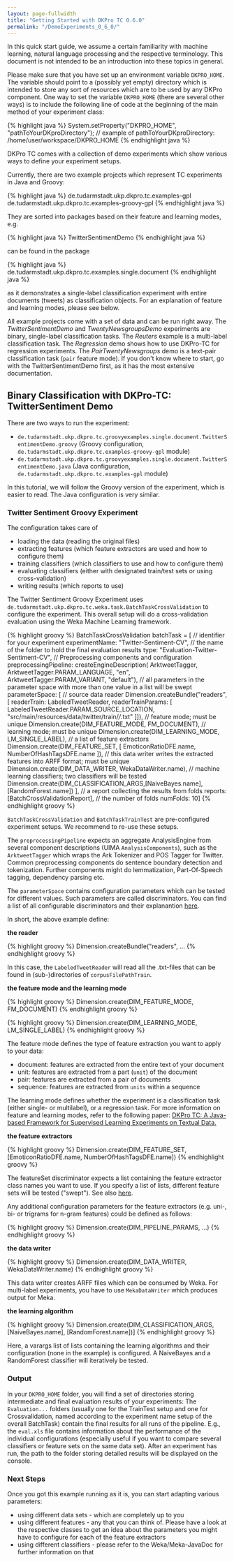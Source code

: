 ```yaml
---
layout: page-fullwidth
title: "Getting Started with DKPro TC 0.6.0"
permalink: "/DemoExperiments_0_6_0/"
---
```


In this quick start guide, we assume a certain familiarity with machine learning, natural language processing and the respective terminology. This document is not intended to be an introduction into these topics in general.

Please make sure that you have set up an environment variable `DKPRO_HOME`. The variable should point to a (possibly yet empty) directory which is intended to store any sort of resources which are to be used by any DKPro component. One way to set the variable `DKPRO_HOME` (there are several other ways) is to include the following line of code at the beginning of the main method of your experiment class:

{% highlight java %}
System.setProperty("DKPRO_HOME", "pathToYourDKproDirectory");
// example of pathToYourDKproDirectory: /home/user/workspace/DKPRO_HOME 
{% endhighlight java %}

DKPro TC comes with a collection of demo experiments which show various ways to define your experiment setups.

Currently, there are two example projects which represent TC experiments in Java and Groovy:

{% highlight java %}
de.tudarmstadt.ukp.dkpro.tc.examples-gpl
de.tudarmstadt.ukp.dkpro.tc.examples-groovy-gpl
{% endhighlight java %}

They are sorted into packages based on their feature and learning modes, e.g.

{% highlight java %}
TwitterSentimentDemo
{% endhighlight java %}

can be found in the package

{% highlight java %}
de.tudarmstadt.ukp.dkpro.tc.examples.single.document
{% endhighlight java %}

as it demonstrates a single-label classification experiment with entire documents (tweets) as classification objects. For an explanation of feature and learning modes, please see below.

All example projects come with a set of data and can be run right away. The _TwitterSentimentDemo_ and _TwentyNewsgroupsDemo_ experiments are binary, single-label classification tasks. The _Reuters_ example is a multi-label classification task.  The _Regression_ demo shows how to use DKPro-TC for regression experiments. The _PairTwentyNewsgroups_ demo is a text-pair classification task (`pair` feature mode).
If you don't know where to start, go with the TwitterSentimentDemo first, as it has the most extensive documentation.

## Binary Classification with DKPro-TC: TwitterSentiment Demo

There are two ways to run the experiment:

   * `de.tudarmstadt.ukp.dkpro.tc.groovyexamples.single.document.TwitterSentimentDemo.groovy` (Groovy configuration, `de.tudarmstadt.ukp.dkpro.tc.examples-groovy-gpl` module)
   * `de.tudarmstadt.ukp.dkpro.tc.groovyexamples.single.document.TwitterSentimentDemo.java` (Java configuration, `de.tudarmstadt.ukp.dkpro.tc.examples-gpl` module)

In this tutorial, we will follow the Groovy version of the experiment, which is easier to read. The Java configuration is very similar.

### Twitter Sentiment Groovy Experiment

The configuration takes care of

   * loading the data (reading the original files)
   * extracting features (which feature extractors are used and how to configure them)
   * training classifiers (which classifiers to use and how to configure them)
   * evaluating classifiers (either with designated train/test sets or using cross-validation)
   * writing results (which reports to use)

The Twitter Sentiment Groovy Experiment uses `de.tudarmstadt.ukp.dkpro.tc.weka.task.BatchTaskCrossValidation` to configure the experiment. This overall setup will do a cross-validation evaluation using the Weka Machine Learning framework.

{% highlight groovy %}
     BatchTaskCrossValidation batchTask = [
            // identifier for your experiment
            experimentName: "Twitter-Sentiment-CV",
            // the name of the folder to hold the final evaluation results
            type: "Evaluation-Twitter-Sentiment-CV",
            // Preprocessing components and configuration
            preprocessingPipeline: createEngineDescription(
            ArktweetTagger, ArktweetTagger.PARAM_LANGUAGE, "en", ArktweetTagger.PARAM_VARIANT, "default"), 
            // all parameters in the parameter space with more than one value in a list will be swept
            parameterSpace: [
                // source data reader
                Dimension.createBundle("readers", [
                    readerTrain: LabeledTweetReader,
                    readerTrainParams: [
                        LabeledTweetReader.PARAM_SOURCE_LOCATION,
                        "src/main/resources/data/twitter/train/*/*.txt"
                    ]]),
                // feature mode; must be unique
                Dimension.create(DIM_FEATURE_MODE, FM_DOCUMENT),
                // learning mode; must be unique
                Dimension.create(DIM_LEARNING_MODE, LM_SINGLE_LABEL),
                // a list of feature extractors
                Dimension.create(DIM_FEATURE_SET, [
                    EmoticonRatioDFE.name,
                    NumberOfHashTagsDFE.name
                ]),
                // this data writer writes the extracted features into ARFF format; must be unique
                Dimension.create(DIM_DATA_WRITER, WekaDataWriter.name),
                // machine learning classifiers; two classifiers will be tested
                Dimension.create(DIM_CLASSIFICATION_ARGS,[NaiveBayes.name], [RandomForest.name])
            ],
            // a report collecting the results from folds
            reports: [BatchCrossValidationReport], 
            // the number of folds
            numFolds: 10]
{% endhighlight groovy %}

`BatchTaskCrossValidation` and `BatchTaskTrainTest` are pre-configured experiment setups. We recommend to re-use these setups.

The `preprocessingPipeline` expects an aggregate AnalysisEngine from several component descriptions (UIMA `AnalysisComponents`), such as the `ArktweetTagger` which wraps the Ark Tokenizer and POS Tagger for Twitter. Common preprocessing components do sentence boundary detection and tokenization. Further components might do lemmatization, Part-Of-Speech tagging, dependency parsing etc.

The `parameterSpace` contains configuration parameters which can be tested for different values. Such parameters are called discriminators.
You can find a list of all configurable discriminators and their explanantion [here](../Discriminators_0_6_0).

In short, the above example define:

**the reader**

{% highlight groovy %}
Dimension.createBundle("readers", ...
{% endhighlight groovy %}

In this case, the `LabeledTweetReader` will read all the .txt-files that can be found in (sub-)directories of `corpusFilePathTrain`.

**the feature mode and the learning mode**

{% highlight groovy %}
Dimension.create(DIM_FEATURE_MODE, FM_DOCUMENT)
{% endhighlight groovy %}

{% highlight groovy %}
Dimension.create(DIM_LEARNING_MODE, LM_SINGLE_LABEL)
{% endhighlight groovy %}

The feature mode defines the type of feature extraction you want to apply to your data:

   * document: features are extracted from the entire text of your document
   * unit: features are extracted from a part (`unit`) of the document
   * pair: features are extracted from a pair of documents
   * sequence: features are extracted from `units` within a sequence

The learning mode defines whether the experiment is a classification task (either single- or multilabel), or a regression task.
For more information on feature and learning modes, refer to the following paper: [DKPro TC: A Java-based Framework for Supervised Learning Experiments on Textual Data.](https://www.ukp.tu-darmstadt.de/fileadmin/user_upload/Group_UKP/publikationen/2014/DKProTCPreprint.pdf)

**the feature extractors**

{% highlight groovy %}
Dimension.create(DIM_FEATURE_SET, [EmoticonRatioDFE.name, NumberOfHashTagsDFE.name])
{% endhighlight groovy %}

The featureSet discriminator expects a list containing the feature extractor class names you want to use. If you specify a list of lists, different feature sets will be tested ("swept"). See also [here](../FeatureExtractors).

Any additional configuration parameters for the feature extractors (e.g. uni-, bi- or trigrams for n-gram features) could be defined as follows:

{% highlight groovy %}
Dimension.create(DIM_PIPELINE_PARAMS, ...)
{% endhighlight groovy %}

**the data writer**

{% highlight groovy %}
Dimension.create(DIM_DATA_WRITER, WekaDataWriter.name)
{% endhighlight groovy %}

This data writer creates ARFF files which can be consumed by Weka. For multi-label experiments, you have to use `MekaDataWriter` which produces output for Meka.

**the learning algorithm**

{% highlight groovy %}
Dimension.create(DIM_CLASSIFICATION_ARGS,[NaiveBayes.name], [RandomForest.name])]
{% endhighlight groovy %}

Here, a varargs list of lists containing the learning algorithms and their configuration (none in the example) is configured. A NaiveBayes and a RandomForest classifier will iteratively be tested.

### Output

In your `DKPRO_HOME` folder, you will find a set of directories storing intermediate and final evaluation results of your experiments:
The `Evaluation...` folders (usually one for the TrainTest setup and one for Crossvalidation, named according to the experiment name setup of the overall BatchTask) contain the final results for all runs of the pipeline.
E.g., the `eval.xls` file contains information about the performance of the individual configurations (especially useful if you want to compare several classifiers or feature sets on the same data set).
After an experiment has run, the path to the folder storing detailed results will be displayed on the console.

### Next Steps

Once you got this example running as it is, you can start adapting various parameters:

   * using different data sets - which are completely up to you
   * using different features - any that you can think of. Please have a look at the respective classes to get an idea about the parameters you might have to configure for each of the feature extractors
   * using different classifiers - please refer to the Weka/Meka-JavaDoc for further information on that
